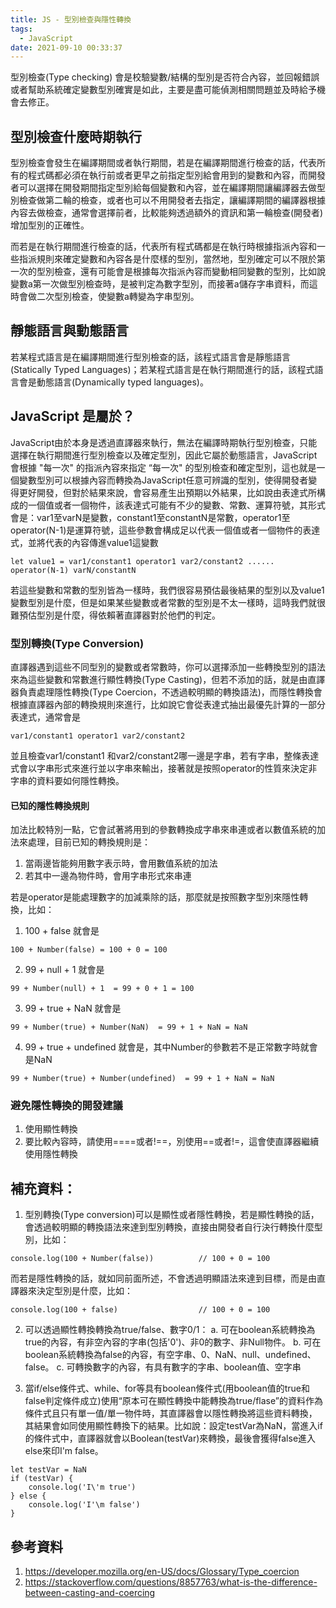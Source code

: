 ```yaml
---
title: JS - 型別檢查與隱性轉換
tags:
  - JavaScript
date: 2021-09-10 00:33:37
---
```




型別檢查(Type checking) 會是校驗變數/結構的型別是否符合內容，並回報錯誤或者幫助系統確定變數型別確實是如此，主要是盡可能偵測相關問題並及時給予機會去修正。

## 型別檢查什麼時期執行

型別檢查會發生在編譯期間或者執行期間，若是在編譯期間進行檢查的話，代表所有的程式碼都必須在執行前或者更早之前指定型別給會用到的變數和內容，而開發者可以選擇在開發期間指定型別給每個變數和內容，並在編譯期間讓編譯器去做型別檢查做第二輪的檢查，或者也可以不用開發者去指定，讓編譯期間的編譯器根據內容去做檢查，通常會選擇前者，比較能夠透過額外的資訊和第一輪檢查(開發者)增加型別的正確性。

而若是在執行期間進行檢查的話，代表所有程式碼都是在執行時根據指派內容和一些指派規則來確定變數和內容各是什麼樣的型別，當然地，型別確定可以不限於第一次的型別檢查，還有可能會是根據每次指派內容而變動相同變數的型別，比如說變數a第一次做型別檢查時，是被判定為數字型別，而接著a儲存字串資料，而這時會做二次型別檢查，使變數a轉變為字串型別。


## 靜態語言與動態語言
若某程式語言是在編譯期間進行型別檢查的話，該程式語言會是靜態語言(Statically Typed Languages)；若某程式語言是在執行期間進行的話，該程式語言會是動態語言(Dynamically typed languages)。


## JavaScript 是屬於？

JavaScript由於本身是透過直譯器來執行，無法在編譯時期執行型別檢查，只能選擇在執行期間進行型別檢查以及確定型別，因此它屬於動態語言，JavaScript會根據 "每一次" 的指派內容來指定 “每一次" 的型別檢查和確定型別，這也就是一個變數型別可以根據內容而轉換為JavaScript任意可辨識的型別，使得開發者變得更好開發，但對於結果來說，會容易產生出預期以外結果，比如說由表達式所構成的一個值或者一個物件，該表達式可能有不少的變數、常數、運算符號，其形式會是：var1至varN是變數，constant1至constantN是常數，operator1至operator(N-1)是運算符號，這些參數會構成足以代表一個值或者一個物件的表達式，並將代表的內容傳進value1這變數

```
let value1 = var1/constant1 operator1 var2/constant2 ...... operator(N-1) varN/constantN
```

若這些變數和常數的型別皆為一樣時，我們很容易預估最後結果的型別以及value1變數型別是什麼，但是如果某些變數或者常數的型別是不太一樣時，這時我們就很難預估型別是什麼，得依賴著直譯器對於他們的判定。


### 型別轉換(Type Conversion)

直譯器遇到這些不同型別的變數或者常數時，你可以選擇添加一些轉換型別的語法來為這些變數和常數進行顯性轉換(Type Casting)，但若不添加的話，就是由直譯器負責處理隱性轉換(Type Coercion，不透過較明顯的轉換語法)，而隱性轉換會根據直譯器內部的轉換規則來進行，比如說它會從表達式抽出最優先計算的一部分表達式，通常會是

```
var1/constant1 operator1 var2/constant2
```

並且檢查var1/constant1 和var2/constant2哪一邊是字串，若有字串，整條表達式會以字串形式來進行並以字串來輸出，接著就是按照operator的性質來決定非字串的資料要如何隱性轉換。


#### 已知的隱性轉換規則

加法比較特別一點，它會試著將用到的參數轉換成字串來串連或者以數值系統的加法來處理，目前已知的轉換規則是：
1. 當兩邊皆能夠用數字表示時，會用數值系統的加法
2. 若其中一邊為物件時，會用字串形式來串連

若是operator是能處理數字的加減乘除的話，那麼就是按照數字型別來隱性轉換，比如：

1. 100 + false 就會是

```
100 + Number(false) = 100 + 0 = 100
```

2.  99 + null + 1 就會是

```
99 + Number(null) + 1  = 99 + 0 + 1 = 100
```

3. 99 + true + NaN 就會是

```
99 + Number(true) + Number(NaN)  = 99 + 1 + NaN = NaN
```

4. 99 + true + undefined 就會是，其中Number的參數若不是正常數字時就會是NaN

```
99 + Number(true) + Number(undefined)  = 99 + 1 + NaN = NaN
```




### 避免隱性轉換的開發建議

1. 使用顯性轉換
2. 要比較內容時，請使用====或者!==，別使用==或者!=，這會使直譯器繼續使用隱性轉換


## 補充資料：

1. 型別轉換(Type conversion)可以是顯性或者隱性轉換，若是顯性轉換的話，會透過較明顯的轉換語法來達到型別轉換，直接由開發者自行決行轉換什麼型別，比如：

```
console.log(100 + Number(false))          // 100 + 0 = 100
```
而若是隱性轉換的話，就如同前面所述，不會透過明顯語法來達到目標，而是由直譯器來決定型別是什麼，比如：
```
console.log(100 + false)                  // 100 + 0 = 100
```


2. 可以透過顯性轉換轉換為true/false、數字0/1：
a. 可在boolean系統轉換為true的內容，有非空內容的字串(包括'0')、非0的數字、非Null物件。
b. 可在boolean系統轉換為false的內容，有空字串、0、NaN、null、undefined、false。 
c. 可轉換數字的內容，有具有數字的字串、boolean值、空字串

3. 當if/else條件式、while、for等具有boolean條件式(用boolean值的true和false判定條件成立)使用“原本可在顯性轉換中能轉換為true/flase”的資料作為條件式且只有單一值/單一物件時，其直譯器會以隱性轉換將這些資料轉換，其結果會如同使用顯性轉換下的結果。比如說：設定testVar為NaN，當進入if的條件式中，直譯器就會以Boolean(testVar)來轉換，最後會獲得false進入else來印I'm false。

```
let testVar = NaN
if (testVar) {
    console.log('I\'m true')
} else {
    console.log('I'\m false')
}
```

## 參考資料
1. https://developer.mozilla.org/en-US/docs/Glossary/Type_coercion
2. https://stackoverflow.com/questions/8857763/what-is-the-difference-between-casting-and-coercing
